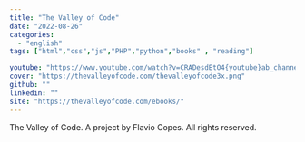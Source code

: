 ```yaml
---
title: "The Valley of Code"
date: "2022-08-26"
categories:
  - "english"
tags: ["html","css","js","PHP","python","books" , "reading"]

youtube: "https://www.youtube.com/watch?v=CRADesdEtO4{youtube}ab_channel=MohammedBesar-%D9%85%D8%AD%D9%85%D8%AF%D8%A8%D9%8A%D8%B5%D8%A7%D8%B1"
cover: "https://thevalleyofcode.com/thevalleyofcode3x.png"
github: ""
linkedin: ""
site: "https://thevalleyofcode.com/ebooks/"
---
```




The Valley of Code. A project by Flavio Copes. All rights reserved.
